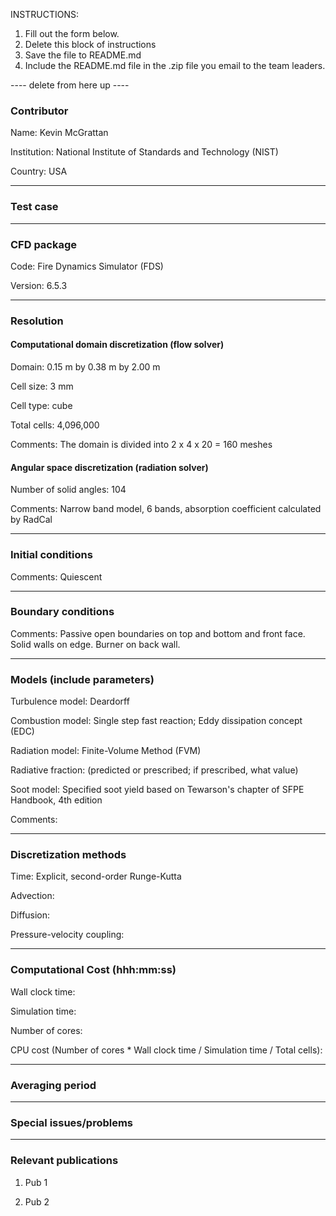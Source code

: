 INSTRUCTIONS:
1. Fill out the form below.
2. Delete this block of instructions
3. Save the file to README.md
4. Include the README.md file in the .zip file you email to the team leaders.

---- delete from here up ----

### Contributor
Name: Kevin McGrattan

Institution: National Institute of Standards and Technology (NIST)

Country: USA

------------------

### Test case

------------------

### CFD package
Code: Fire Dynamics Simulator (FDS)

Version: 6.5.3

------------------

### Resolution

#### Computational domain discretization (flow solver)
Domain: 0.15 m by 0.38 m by 2.00 m

Cell size: 3 mm

Cell type: cube

Total cells: 4,096,000

Comments: The domain is divided into 2 x 4 x 20 = 160 meshes

#### Angular space discretization (radiation solver)
Number of solid angles: 104

Comments: Narrow band model, 6 bands, absorption coefficient calculated by RadCal

------------------

### Initial conditions
Comments: Quiescent

------------------

### Boundary conditions
Comments: Passive open boundaries on top and bottom and front face. Solid walls on edge. Burner on back wall.

------------------

### Models (include parameters)
Turbulence model: Deardorff

Combustion model: Single step fast reaction; Eddy dissipation concept (EDC)

Radiation model: Finite-Volume Method (FVM)

Radiative fraction: (predicted or prescribed; if prescribed, what value)

Soot model: Specified soot yield based on Tewarson's chapter of SFPE Handbook, 4th edition

Comments:

------------------

### Discretization methods
Time: Explicit, second-order Runge-Kutta

Advection: 

Diffusion:

Pressure-velocity coupling:

------------------

### Computational Cost (hhh:mm:ss)
Wall clock time:

Simulation time:

Number of cores:

CPU cost (Number of cores * Wall clock time / Simulation time / Total cells):

------------------

### Averaging period

------------------

### Special issues/problems

------------------

### Relevant publications
1. Pub 1

2. Pub 2

